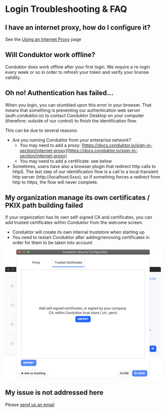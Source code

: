# Login Troubleshooting & FAQ

## I have an internet proxy, how do I configure it?

See the [Using an Internet Proxy](internet-proxy.md) page

## Will Conduktor work offline?

Conduktor does work offline after your first login. We require a re-login every week or so in order to refresh your token and verify your license validity. 

## Oh no! Authentication has failed...

When you login, you can stumbled upon this error in your browser. That means that something is preventing our authentication web server \(auth.conduktor.io\) to contact Conduktor Desktop on your computer \(therefore: outside of our control\) to finish the identification flow.

This can be due to several reasons:

* Are you running Conduktor from your enterprise network?
  * You may need to add a proxy: [https://docs.conduktor.io/sign-in-section/internet-proxy](https://docs.conduktor.io/sign-in-section/internet-proxy)
  * You may need to add a certificate: see below
* Sometimes, users have also a browser plugin that redirect http calls to httpS. The last step of our identification flow is a call to a local transient http server \(http://localhost:5xxx\), so if something forces a redirect from http to https, the flow will never complete.

## My organization manage its own certificates / PKIX path building failed

If your organization has its own self-signed CA and certificates, you can add trusted certificates within Conduktor from the welcome screen.

* Conduktor will create its own internal truststore when starting up
* You need to restart Conduktor after adding/removing certificates in order for them to be taken into account

![](../.gitbook/assets/screenshot-2020-05-12-at-20.26.00.png)

## 

## My issue is not addressed here

Please [send us an email](mailto:support@conduktor.io?subject=Login%20Troubleshooting?body=Please%20include%20as%20much%20information%20as%20possible,%20as%20well%20as%20screenshots,%20or%20even%20better,%20videos)

